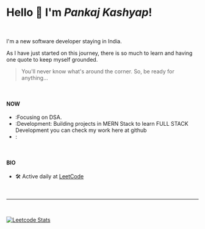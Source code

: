 # Hello :wave: I'm ***Pankaj Kashyap***!

</br>

I'm a new software developer staying in India. </br>

As I have just started on this journey, there is so much to learn and having one quote to keep myself grounded. </br>

> You'll never know what's around the corner. So, be ready for anything...

</br>

#### NOW
- :Focusing on DSA.
- :Development: Building projects in MERN Stack to learn FULL STACK Development you can check my work here at github
- :

</br>

#### BIO
- :hammer_and_wrench: Active daily at [LeetCode](https://leetcode.com/code__raider/)

</br>

---

</br>

[![Leetcode Stats](https://leetcard.jacoblin.cool/code__raider?theme=nord)](https://leetcode.com/code__raider)

</br>

